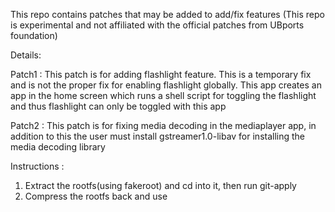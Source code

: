 This repo contains patches that may be added to add/fix features (This repo is experimental and not affiliated with the official patches 
from UBports foundation)

Details:

Patch1 : This patch is for adding flashlight feature. This is a temporary fix and is not the proper fix for enabling flashlight globally.
This app creates an app in the home screen which runs a shell script for toggling the flashlight and thus flashlight can only be toggled with
this app

Patch2 : This patch is for fixing media decoding in the mediaplayer app, in addition to this the user must install gstreamer1.0-libav for 
installing the media decoding library

Instructions :

1) Extract the rootfs(using fakeroot) and cd into it, then run git-apply <Path to patch>
2) Compress the rootfs back and use  
